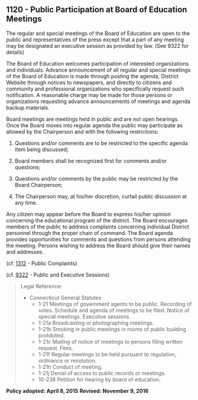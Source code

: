 ## 1120 - Public Participation at Board of Education Meetings

The regular and special meetings of the Board of Education are open to the public and representatives of the press except that a part of any meeting may be designated an executive session as provided by law. \(See 9322 for details\)

The Board of Education welcomes participation of interested organizations and individuals. Advance announcement of all regular and special meetings of the Board of Education is made through posting the agenda, District Website through notices to newspapers, and directly to citizens and community and professional organizations who specifically request such notification. A reasonable charge may be made for those persons or organizations requesting advance announcements of meetings and agenda backup materials.

Board meetings are meetings held in public and are not open hearings.  Once the Board moves into regular agenda the public may participate as allowed by the Chairperson and with the following restrictions:

1. Questions and/or comments are to be restricted to the specific agenda item being discussed;

2. Board members shall be recognized first for comments and/or questions;

3. Questions and/or comments by the public may be restricted by the Board Chairperson;

4. The Chairperson may, at his/her discretion, curtail public discussion at any time.


Any citizen may appear before the Board to express his/her opinion concerning the educational program of the district. The Board encourages members of the public to address complaints concerning individual District personnel through the proper chain of command. The Board agenda provides opportunities for comments and questions from persons attending the meeting.  Persons wishing to address the Board should give their names and addresses.

\(cf. [1312](/policies/1000/1312.md) - Public Complaints\)

\(cf. [9322](/policies/9000/9322.md) - Public and Executive Sessions\)

> Legal Reference:
> 
> * Connecticut General Statutes
>   * 1-21 Meetings of government agents to be public.  Recording of votes. Schedule and agenda of meetings to be filed.  Notice of special meetings. Executive sessions. 
>   * 1-21a Broadcasting or photographing meetings.
>   * 1-21b Smoking in public meetings in rooms of public building prohibited.
>   * 1-21c Mailing of notice of meetings to persons filing written request.  Fees.
>   * 1-21f Regular meetings to be held pursuant to regulation, ordinance or resolution.
>   * 1-21h Conduct of meeting.
>   * 1-21j Denial of access to public records or meetings.
>   * 10-238 Petition for hearing by board of education.

**Policy adopted:  April 8, 2015**
**Revised:  November 9, 2016**

